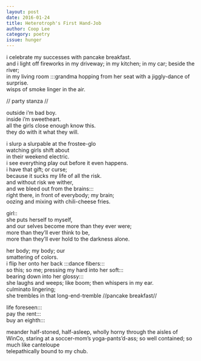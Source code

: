 ```yaml
---
layout: post 
date: 2016-01-24
title: Heterotroph's First Hand-Job
author: Coop Lee
category: poetry
issue: hunger
---
```

i celebrate my successes with pancake breakfast.  
and i light off fireworks in my driveway; in my kitchen; in my car; beside the river;  
in my living room :::grandma hopping from her seat with a jiggly-dance of surprise.  
wisps of smoke linger in the air.

// party stanza //

outside i’m bad boy.  
inside i’m sweetheart.  
all the girls close enough know this.  
they do with it what they will.

i slurp a slurpable at the frostee-glo  
watching girls shift about  
in their weekend electric.  
i see everything play out before it even happens.  
i have that gift; or curse;  
because it sucks my life of all the risk.  
and without risk we wither,  
and we bleed out from the brains:::  
right there, in front of everybody; my brain;  
oozing and mixing with chili-cheese fries.

girl::  
she puts herself to myself,  
and our selves become more than they ever were;  
more than they’ll ever think to be,  
more than they’ll ever hold to the darkness alone.

her body; my body; our  
smattering of colors.  
i flip her onto her back :::dance fibers:::  
so this; so me; pressing my hard into her soft:::  
bearing down into her glossy:::  
she laughs and weeps; like boom; then whispers in my ear.  
culminato lingering;  
she trembles in that long-end-tremble //pancake breakfast//

life foreseen:::  
pay the rent:::  
buy an eighth:::

meander half-stoned, half-asleep, wholly horny through the aisles of WinCo, staring at a soccer-mom’s yoga-pants’d-ass; so well contained; so much like canteloupe  
telepathically bound to my chub.